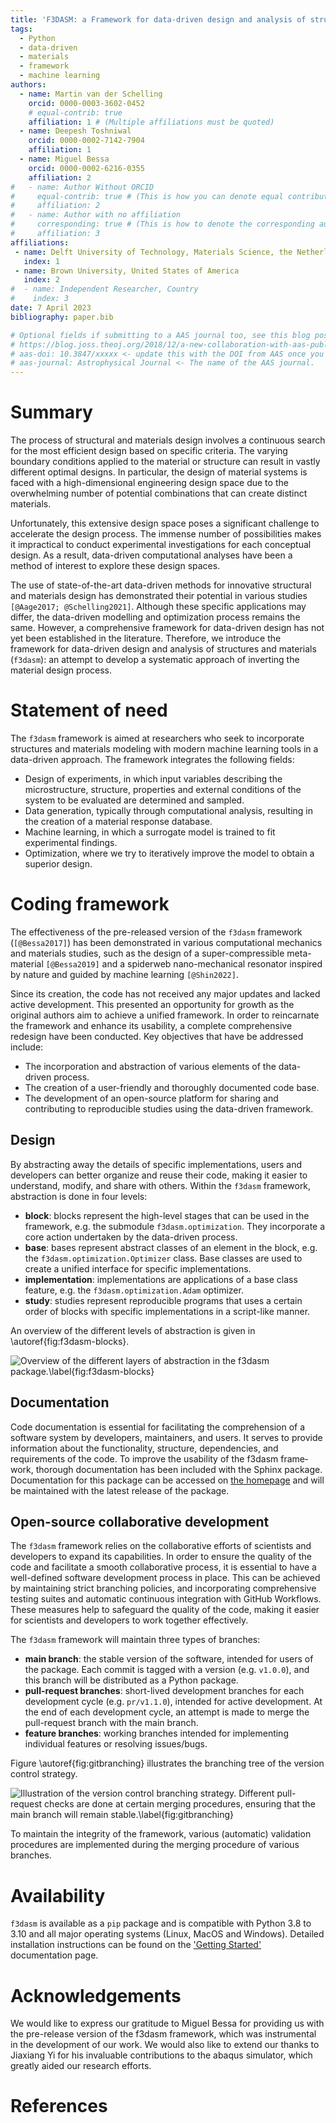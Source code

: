 ```yaml
---
title: 'F3DASM: a Framework for data-driven design and analysis of structures and materials'
tags:
  - Python
  - data-driven
  - materials
  - framework
  - machine learning
authors:
  - name: Martin van der Schelling
    orcid: 0000-0003-3602-0452
    # equal-contrib: true
    affiliation: 1 # (Multiple affiliations must be quoted)
  - name: Deepesh Toshniwal
    orcid: 0000-0002-7142-7904
    affiliation: 1
  - name: Miguel Bessa
    orcid: 0000-0002-6216-0355
    affiliation: 2
#   - name: Author Without ORCID
#     equal-contrib: true # (This is how you can denote equal contributions between multiple authors)
#     affiliation: 2
#   - name: Author with no affiliation
#     corresponding: true # (This is how to denote the corresponding author)
#     affiliation: 3
affiliations:
 - name: Delft University of Technology, Materials Science, the Netherlands
   index: 1
 - name: Brown University, United States of America
   index: 2
#  - name: Independent Researcher, Country
#    index: 3
date: 7 April 2023
bibliography: paper.bib

# Optional fields if submitting to a AAS journal too, see this blog post:
# https://blog.joss.theoj.org/2018/12/a-new-collaboration-with-aas-publishing
# aas-doi: 10.3847/xxxxx <- update this with the DOI from AAS once you know it.
# aas-journal: Astrophysical Journal <- The name of the AAS journal.
---
```


# Summary
<!-- A summary describing the high-level functionality and purpose of the software for a diverse, non-specialist audience. -->

The process of structural and materials design involves a continuous search for the most efficient design based on specific criteria. The varying boundary conditions applied to the material or structure can result in vastly different optimal designs. In particular, the design of material systems is faced with a high-dimensional engineering design space due to the overwhelming number of potential combinations that can create distinct materials.

Unfortunately, this extensive design space poses a significant challenge to accelerate the design process. The immense number of possibilities makes it impractical to conduct experimental investigations for each conceptual design. As a result, data-driven computational analyses have been a method of interest to explore these design spaces.

The use of state-of-the-art data-driven methods for innovative structural and materials design has demonstrated their potential in various studies `[@Aage2017; @Schelling2021]`. Although these specific applications may differ, the data-driven modelling and optimization process remains the same. However, a comprehensive framework for data-driven design has not yet been established in the literature. Therefore, we introduce the framework for data-driven design and analysis of structures and materials (`f3dasm`): an attempt to develop a systematic approach of inverting the material design process. 


# Statement of need
<!-- A Statement of need section that clearly illustrates the research purpose of the software and places it in the context of related work. -->


The `f3dasm` framework is aimed at researchers who seek to incorporate structures and materials modeling with modern machine learning tools in a data-driven approach. The framework integrates the following fields:

- Design of experiments, in which input variables describing the microstructure, structure, properties and external conditions of the system to be evaluated are determined and sampled.
- Data generation, typically through computational analysis, resulting in the creation of a material response database.
- Machine learning, in which a surrogate model is trained to fit experimental findings.
- Optimization, where we try to iteratively improve the model to obtain a superior design.



# Coding framework

The effectiveness of the pre-released version of the `f3dasm` framework (`[@Bessa2017]`) has been demonstrated in various computational mechanics and materials studies, such as the design of a super-compressible meta-material `[@Bessa2019]` and a spiderweb nano-mechanical resonator inspired by nature and guided by machine learning `[@Shin2022]`. 

Since its creation, the code has not received any major updates and lacked active development. This presented an opportunity for growth as the original authors aim to achieve a unified framework. In order to reincarnate the framework and enhance its usability, a complete comprehensive redesign have been conducted. Key objectives that have be addressed include:

- The incorporation and abstraction of various elements of the data-driven process.
- The creation of a user-friendly and thoroughly documented code base.
- The development of an open-source platform for sharing and contributing to reproducible studies using the data-driven framework.


## Design

By abstracting away the details of specific implementations, users and developers can better organize and reuse their code, making it easier to understand, modify, and share with others. Within the `f3dasm` framework, abstraction is done in four levels:

- **block**: blocks represent the high-level stages that can be used in the framework, e.g. the submodule `f3dasm.optimization`. They incorporate a core action undertaken by the data-driven process.
- **base**: bases represent abstract classes of an element in the block, e.g. the `f3dasm.optimization.Optimizer` class. Base classes are used to create a unified interface for specific implementations.
- **implementation**: implementations are applications of a base class feature, e.g. the `f3dasm.optimization.Adam` optimizer.
- **study**: studies represent reproducible programs that uses a certain order of blocks with specific implementations in a script-like manner.

An overview of the different levels of abstraction is given in \autoref{fig:f3dasm-blocks}.

![Overview of the different layers of abstraction in the `f3dasm` package.\label{fig:f3dasm-blocks}](f3dasm-blocks.png)

<!-- ![Example of how a study on benchmark function optimization can be illustrated with blocks and implementations.\label{fig:f3dasm-example}](f3dasm-example.svg) -->

## Documentation

Code documentation is essential for facilitating the comprehension of a software
system by developers, maintainers, and users. It serves to provide information about the functionality,
structure, dependencies, and requirements of the code. To improve the usability of the f3dasm frame­work,
thorough documentation has been included with the Sphinx package. Documentation for this package can be accessed
on [the homepage](https://bessagroup.github.io/F3DASM/) and will be maintained with the
latest release of the package.

##  Open-source collaborative development

The `f3dasm` framework relies on the collaborative efforts of scientists and developers to expand its capabilities. In order to ensure the quality of the code and facilitate a smooth collaborative process, it is essential to have a well-defined software development process in place. This can be achieved by maintaining strict branching policies, and incorporating comprehensive testing suites and automatic continuous integration with GitHub Workflows. These measures help to safeguard the quality of the code, making it easier for scientists and developers to work together effectively. 

The `f3dasm` framework will maintain three types of branches:

- **main branch**: the stable version of the software, intended for users of the package. Each commit is tagged with a version (e.g. `v1.0.0`), and this branch will be distributed as a Python package.
- **pull-request branches**: short-lived development branches for each development cycle (e.g. `pr/v1.1.0`), intended for active development. At the end of each development cycle, an attempt is made to merge the pull-request branch with the main branch.
- **feature branches**: working branches intended for implementing individual features or resolving issues/bugs.

Figure \autoref{fig:gitbranching} illustrates the branching tree of the version control strategy.

![Illustration of the version control branching strategy. Different pull-request checks are done at certain merging procedures, ensuring that the main branch will remain stable.\label{fig:gitbranching}](f3dasm-gitbranching.png)

To maintain the integrity of the framework, various (automatic) validation procedures are implemented during the merging procedure of various branches.

# Availability

`f3dasm` is available as a `pip` package and is compatible with Python 3.8 to 3.10 and all major operating systems (Linux, MacOS and Windows). Detailed installation instructions can be found on the ['Getting Started'](https://bessagroup.github.io/F3DASM/) documentation page. 


# Acknowledgements

We would like to express our gratitude to Miguel Bessa for providing us with the pre-release version of the f3dasm framework, which was instrumental in the development of our work. We would also like to extend our thanks to Jiaxiang Yi for his invaluable contributions to the abaqus simulator, which greatly aided our research efforts.

# References